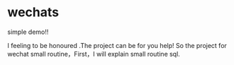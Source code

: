 # wechats
simple demo!!

I feeling to be honoured .The project can be for you help! So the project for wechat small routine，First，I will explain small routine sql.
